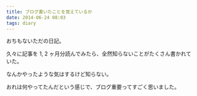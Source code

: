 ```yaml
---
title: ブログ書いたことを覚えているか
date: 2014-06-24 08:03
tags: diary
---
```


おちもないただの日記。

久々に記事を 1, 2 ヶ月分読んでみたら、全然知らないことがたくさん書かれていた。

なんかやったような気はするけど知らない。

おれは何やってたんだという感じで、ブログ重要ってすごく思いました。

